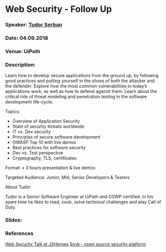 # Web Security - Follow Up

### Speaker: [Tudor Serban](https://www.linkedin.com/in/tudor-serban-47459748/)
### Date: 04.09.2018
### Venue: UiPath
### Description:

Learn how to develop secure applications from the ground up, by following good practices and putting yourself in the shoes of both the attacker and the defender.
Explore how the most common vulnerabilities in today’s applications work, as well as how to defend against them. Learn about the critical role of threat modeling and penetration testing in the software development life-cycle.

Topics:
* Overview of Application Security
* State of security threats worldwide
* IT vs. Dev security
* Principles of secure software development
* OWASP Top 10 with live demos
* Best practices for software security
* Dev vs. Test perspective
* Cryptography, TLS, certificates

Format:
• 3 hours presentation & live demos

Targeted Audience:
Junior, Mid, Senior Developers & Testers

About Tudor

Tudor is a Senior Software Engineer at UiPath and OSWP certified. In his spare time he likes to read, cook, solve technical challenges and play Call of Duty.

### Slides: 

### References

[Web Security Talk at JSHeroes](https://www.youtube.com/watch?v=sHKyMwIK9F0&index=22&list=UUeJEpnvZhG-VwGpzrzYLidQ)
[ Snyk - open source security platform ](https://snyk.io/)
